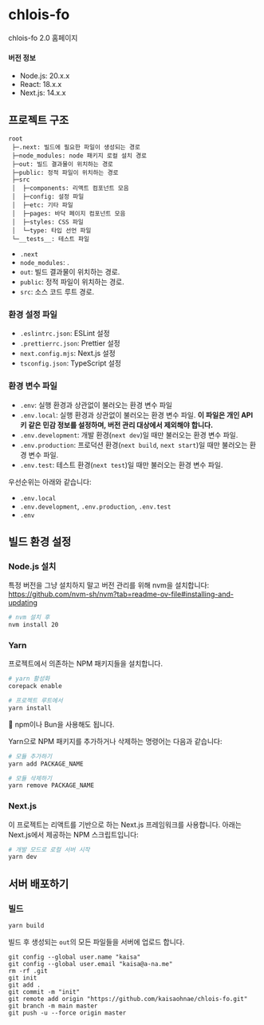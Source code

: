 # chlois-fo

chlois-fo 2.0 홈페이지

#### 버전 정보

- Node.js: 20.x.x
- React: 18.x.x
- Next.js: 14.x.x

## 프로젝트 구조

```
root
 ├─.next: 빌드에 필요한 파일이 생성되는 경로
 ├─node_modules: node 패키지 로컬 설치 경로
 ├─out: 빌드 결과물이 위치하는 경로
 ├─public: 정적 파일이 위치하는 경로
 ├─src
 │  ├─components: 리액트 컴포넌트 모음
 │  ├─config: 설정 파일
 │  ├─etc: 기타 파일
 │  ├─pages: 바닥 페이지 컴포넌트 모음
 │  ├─styles: CSS 파일
 │  └─type: 타입 선언 파일
 └─__tests__: 테스트 파일
```

- `.next`
- `node_modules`: .
- `out`: 빌드 결과물이 위치하는 경로.
- `public`: 정적 파일이 위치하는 경로.
- `src`: 소스 코드 루트 경로.

### 환경 설정 파일

- `.eslintrc.json`: ESLint 설정
- `.prettierrc.json`: Prettier 설정
- `next.config.mjs`: Next.js 설정
- `tsconfig.json`: TypeScript 설정

### 환경 변수 파일

- `.env`: 실행 환경과 상관없이 불러오는 환경 변수 파일
- `.env.local`: 실행 환경과 상관없이 불러오는 환경 변수 파일. **이 파일은 개인 API 키 같은 민감 정보를 설정하며, 버전 관리 대상에서 제외해야 합니다.**
- `.env.development`: 개발 환경(`next dev`)일 때만 불러오는 환경 변수 파일.
- `.env.production`: 프로덕션 환경(`next build`, `next start`)일 때만 불러오는 환경 변수 파일.
- `.env.test`: 테스트 환경(`next test`)일 때만 불러오는 환경 변수 파일.

우선순위는 아래와 같습니다:

- `.env.local`
- `.env.development`, `.env.production`, `.env.test`
- `.env`

## 빌드 환경 설정

### Node.js 설치

특정 버전을 그냥 설치하지 말고 버전 관리를 위해 nvm을 설치합니다: https://github.com/nvm-sh/nvm?tab=readme-ov-file#installing-and-updating

```bash
# nvm 설치 후 
nvm install 20
```

### Yarn

프로젝트에서 의존하는 NPM 패키지들을 설치합니다.

```bash
# yarn 활성화
corepack enable

# 프로젝트 루트에서
yarn install
```

🚨 npm이나 Bun을 사용해도 됩니다.

Yarn으로 NPM 패키지를 추가하거나 삭제하는 명령어는 다음과 같습니다:

```bash
# 모듈 추가하기
yarn add PACKAGE_NAME

# 모듈 삭제하기
yarn remove PACKAGE_NAME
```

### Next.js

이 프로젝트는 리액트를 기반으로 하는 Next.js 프레임워크를 사용합니다. 아래는 Next.js에서 제공하는 NPM 스크립트입니다:

```bash
# 개발 모드로 로컬 서버 시작
yarn dev
```

## 서버 배포하기

### 빌드

```bash
yarn build
```

빌드 후 생성되는 `out`의 모든 파일들을 서버에 업로드 합니다.



```
git config --global user.name "kaisa"
git config --global user.email "kaisa@a-na.me"
rm -rf .git
git init
git add .
git commit -m "init"
git remote add origin "https://github.com/kaisaohnae/chlois-fo.git"
git branch -m main master
git push -u --force origin master
```
